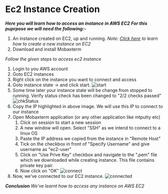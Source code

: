 # Ec2 Instance Creation
***Here you will learn how to access an instance in AWS EC2***
***For this puprpose we will need the following:-***
1. An instance created on EC2, up and running. 
   *Note: [Click here](https://github.com/prem1204/Pranay-Assignments/blob/aws-cloud/aws-services/ec2-instance-creation.md) to learn how to create a new instance on EC2*
2. Download and install Mobaxterm

*Follow the given steps to access ec2 instance*
1. Login to you AWS account
2. Goto EC2 instances
3. Right click on the instance you want to connect and access
4. Goto instance state -> and click start. 
    ![start](https://github.com/prem1204/Pranay-Assignments/blob/aws-cloud/images/ec2/start/start.PNG)
5. Some time later your instance state will be change from stopped to running. Verify status check has been changed to "2/2 checks passed"
   ![chkStatus](https://github.com/prem1204/Pranay-Assignments/blob/aws-cloud/images/ec2/start/checkStatus.PNG)
6. Copy the IP highlighted in above image. We will use this IP to connect to our instance
7. Open Mobaxterm application (or any other application like mtputty etc)
   1. Click on session to start a new session
   2. A new window will open. Select "SSH" as we intend to connect to a linux OS
   3. Paste the IP address we copied from the instance in "Remote Host"
   4. Tick on the checkbox in front of "Specify Username" and give username as "ec2-user"
   5. Click on "Use Prive Key" checkbox and navigate to the "<filename>.pem" file which we downloaded while creating instance. This file contains private key pair.
   6. Now click on "OK"
   ![connect](https://github.com/prem1204/Pranay-Assignments/blob/aws-cloud/images/ec2/start/connect.PNG)
8. Now, we've connected to our EC2 instance.
   ![connected](https://github.com/prem1204/Pranay-Assignments/blob/aws-cloud/images/ec2/start/connected.PNG)

***Conclusion***
*We've learnt how to access any instance on AWS EC2*